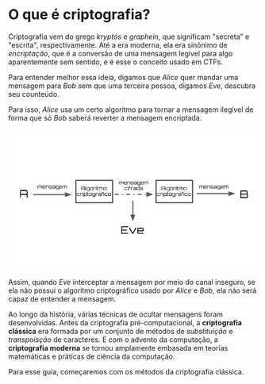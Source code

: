 # O que é criptografia?

Criptografia vem do grego _kryptós_ e _graphein_, que significam "secreta" e "escrita", respectivamente. Até a era moderna, ela era sinônimo de _encriptação_, que é a conversão de uma mensagem legível para algo aparentemente sem sentido, e é esse o conceito usado em CTFs.

Para entender melhor essa ideia, digamos que _Alice_ quer mandar uma mensagem para _Bob_ sem que uma terceira pessoa, digamos _Eve_, descubra seu counteúdo.

Para isso, _Alice_ usa um certo algoritmo para tornar a mensagem ilegível de forma que só _Bob_ saberá reverter a mensagem encriptada.

![](crypto-introduction.png)

Assim, quando _Eve_ interceptar a mensagem por meio do canal inseguro, se ela não possui o algoritmo criptográfico usado por _Alice_ e _Bob_, ela não será capaz de entender a mensagem.

Ao longo da história, várias técnicas de ocultar mensagens foram desenvolvidas. Antes da criptografia pré-computacional, a **criptografia clássica** era formada por um conjunto de métodos de _substituição_ e _transpoisção_ de caracteres. E com o advento da computação, a **criptografia moderna** se tornou amplamente embasada em teorias matemáticas e práticas de ciência da computação.

Para esse guia, começaremos com os métodos da criptografia clássica.
